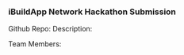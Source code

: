 ### iBuildApp Network Hackathon Submission

Github Repo: <!-- optional -->
Description: <!-- what are you going to develop? -->

Team Members:
<!--
For each team member fill out:
Name: John Doe
Github Handle: @john_doe
-->